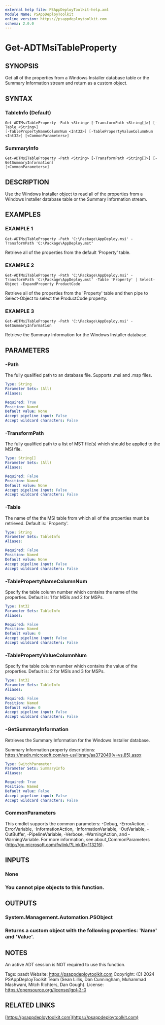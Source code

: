 ```yaml
---
external help file: PSAppDeployToolkit-help.xml
Module Name: PSAppDeployToolkit
online version: https://psappdeploytoolkit.com
schema: 2.0.0
---
```


# Get-ADTMsiTableProperty

## SYNOPSIS
Get all of the properties from a Windows Installer database table or the Summary Information stream and return as a custom object.

## SYNTAX

### TableInfo (Default)
```
Get-ADTMsiTableProperty -Path <String> [-TransformPath <String[]>] [-Table <String>]
[-TablePropertyNameColumnNum <Int32>] [-TablePropertyValueColumnNum <Int32>] [<CommonParameters>]
```

### SummaryInfo
```
Get-ADTMsiTableProperty -Path <String> [-TransformPath <String[]>] [-GetSummaryInformation]
[<CommonParameters>]
```

## DESCRIPTION
Use the Windows Installer object to read all of the properties from a Windows Installer database table or the Summary Information stream.

## EXAMPLES

### EXAMPLE 1
```
Get-ADTMsiTableProperty -Path 'C:\Package\AppDeploy.msi' -TransformPath 'C:\Package\AppDeploy.mst'
```

Retrieve all of the properties from the default 'Property' table.

### EXAMPLE 2
```
Get-ADTMsiTableProperty -Path 'C:\Package\AppDeploy.msi' -TransformPath 'C:\Package\AppDeploy.mst' -Table 'Property' | Select-Object -ExpandProperty ProductCode
```

Retrieve all of the properties from the 'Property' table and then pipe to Select-Object to select the ProductCode property.

### EXAMPLE 3
```
Get-ADTMsiTableProperty -Path 'C:\Package\AppDeploy.msi' -GetSummaryInformation
```

Retrieve the Summary Information for the Windows Installer database.

## PARAMETERS

### -Path
The fully qualified path to an database file.
Supports .msi and .msp files.

```yaml
Type: String
Parameter Sets: (All)
Aliases:

Required: True
Position: Named
Default value: None
Accept pipeline input: False
Accept wildcard characters: False
```

### -TransformPath
The fully qualified path to a list of MST file(s) which should be applied to the MSI file.

```yaml
Type: String[]
Parameter Sets: (All)
Aliases:

Required: False
Position: Named
Default value: None
Accept pipeline input: False
Accept wildcard characters: False
```

### -Table
The name of the the MSI table from which all of the properties must be retrieved.
Default is: 'Property'.

```yaml
Type: String
Parameter Sets: TableInfo
Aliases:

Required: False
Position: Named
Default value: None
Accept pipeline input: False
Accept wildcard characters: False
```

### -TablePropertyNameColumnNum
Specify the table column number which contains the name of the properties.
Default is: 1 for MSIs and 2 for MSPs.

```yaml
Type: Int32
Parameter Sets: TableInfo
Aliases:

Required: False
Position: Named
Default value: 0
Accept pipeline input: False
Accept wildcard characters: False
```

### -TablePropertyValueColumnNum
Specify the table column number which contains the value of the properties.
Default is: 2 for MSIs and 3 for MSPs.

```yaml
Type: Int32
Parameter Sets: TableInfo
Aliases:

Required: False
Position: Named
Default value: 0
Accept pipeline input: False
Accept wildcard characters: False
```

### -GetSummaryInformation
Retrieves the Summary Information for the Windows Installer database.

Summary Information property descriptions: https://msdn.microsoft.com/en-us/library/aa372049(v=vs.85).aspx

```yaml
Type: SwitchParameter
Parameter Sets: SummaryInfo
Aliases:

Required: True
Position: Named
Default value: False
Accept pipeline input: False
Accept wildcard characters: False
```

### CommonParameters
This cmdlet supports the common parameters: -Debug, -ErrorAction, -ErrorVariable, -InformationAction, -InformationVariable, -OutVariable, -OutBuffer, -PipelineVariable, -Verbose, -WarningAction, and -WarningVariable.
For more information, see about_CommonParameters (http://go.microsoft.com/fwlink/?LinkID=113216).

## INPUTS

### None
### You cannot pipe objects to this function.
## OUTPUTS

### System.Management.Automation.PSObject
### Returns a custom object with the following properties: 'Name' and 'Value'.
## NOTES
An active ADT session is NOT required to use this function.

Tags: psadt
Website: https://psappdeploytoolkit.com
Copyright: (C) 2024 PSAppDeployToolkit Team (Sean Lillis, Dan Cunningham, Muhammad Mashwani, Mitch Richters, Dan Gough).
License: https://opensource.org/license/lgpl-3-0

## RELATED LINKS

[https://psappdeploytoolkit.com](https://psappdeploytoolkit.com)
